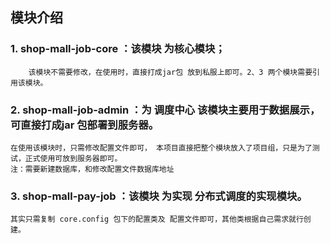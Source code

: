 
## 模块介绍
### 1. shop-mall-job-core ：该模块 为核心模块；

        该模块不需要修改，在使用时，直接打成jar包 放到私服上即可。2、3 两个模块需要引用该模块。
        
### 2. shop-mall-job-admin ：为 调度中心 该模块主要用于数据展示，可直接打成jar 包部署到服务器。
    在使用该模块时，只需修改配置文件即可， 本项目直接把整个模块放入了项目组，只是为了测试，正式使用可放到服务器即可。
    注：需要新建数据库，和修改配置文件数据库地址


### 3. shop-mall-pay-job ：该模块 为实现 分布式调度的实现模块。
    其实只需复制 core.config 包下的配置类及 配置文件即可，其他类根据自己需求就行创建。